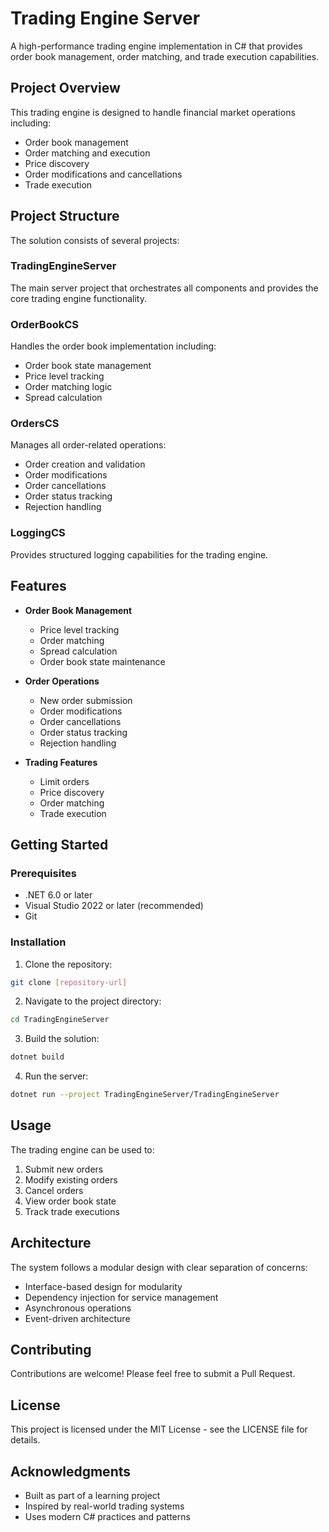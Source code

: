 # Trading Engine Server

A high-performance trading engine implementation in C# that provides order book management, order matching, and trade execution capabilities.

## Project Overview

This trading engine is designed to handle financial market operations including:
- Order book management
- Order matching and execution
- Price discovery
- Order modifications and cancellations
- Trade execution

## Project Structure

The solution consists of several projects:

### TradingEngineServer
The main server project that orchestrates all components and provides the core trading engine functionality.

### OrderBookCS
Handles the order book implementation including:
- Order book state management
- Price level tracking
- Order matching logic
- Spread calculation

### OrdersCS
Manages all order-related operations:
- Order creation and validation
- Order modifications
- Order cancellations
- Order status tracking
- Rejection handling

### LoggingCS
Provides structured logging capabilities for the trading engine.

## Features

- **Order Book Management**
  - Price level tracking
  - Order matching
  - Spread calculation
  - Order book state maintenance

- **Order Operations**
  - New order submission
  - Order modifications
  - Order cancellations
  - Order status tracking
  - Rejection handling

- **Trading Features**
  - Limit orders
  - Price discovery
  - Order matching
  - Trade execution

## Getting Started

### Prerequisites
- .NET 6.0 or later
- Visual Studio 2022 or later (recommended)
- Git

### Installation

1. Clone the repository:
```bash
git clone [repository-url]
```

2. Navigate to the project directory:
```bash
cd TradingEngineServer
```

3. Build the solution:
```bash
dotnet build
```

4. Run the server:
```bash
dotnet run --project TradingEngineServer/TradingEngineServer
```

## Usage

The trading engine can be used to:
1. Submit new orders
2. Modify existing orders
3. Cancel orders
4. View order book state
5. Track trade executions

## Architecture

The system follows a modular design with clear separation of concerns:
- Interface-based design for modularity
- Dependency injection for service management
- Asynchronous operations
- Event-driven architecture

## Contributing

Contributions are welcome! Please feel free to submit a Pull Request.

## License

This project is licensed under the MIT License - see the LICENSE file for details.

## Acknowledgments

- Built as part of a learning project
- Inspired by real-world trading systems
- Uses modern C# practices and patterns
